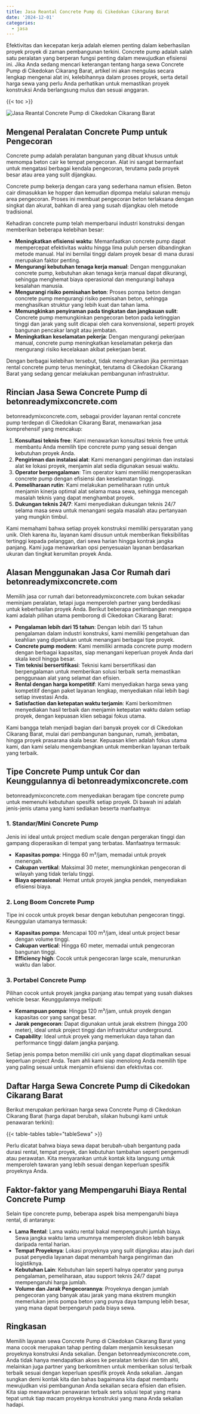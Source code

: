 ```yaml
---
title: Jasa Reantal Concrete Pump di Cikedokan Cikarang Barat
date: '2024-12-01'
categories:
  - jasa
---
```


Efektivitas dan kecepatan kerja adalah elemen penting dalam keberhasilan proyek proyek di zaman pembangunan terkini. Concrete pump adalah salah satu peralatan yang berperan fungsi penting dalam mewujudkan efisiensi ini. Jika Anda sedang mencari keterangan tentang harga sewa Concrete Pump di Cikedokan Cikarang Barat, artikel ini akan mengulas secara lengkap mengenai alat ini, kelebihannya dalam proses proyek, serta detail harga sewa yang perlu Anda perhatikan untuk memastikan proyek konstruksi Anda berlangsung mulus dan sesuai anggaran.

{{< toc >}}

![Jasa Reantal Concrete Pump di Cikedokan Cikarang Barat](https://betoncor8.github.io/pump/concrete-pump%20(1).png)

## Mengenal Peralatan Concrete Pump untuk Pengecoran

Concrete pump adalah peralatan bangunan yang dibuat khusus untuk memompa beton cair ke tempat pengecoran. Alat ini sangat bermanfaat untuk mengatasi berbagai kendala pengecoran, terutama pada proyek besar atau area yang sulit dijangkau.

Concrete pump bekerja dengan cara yang sederhana namun efisien. Beton cair dimasukkan ke hopper dan kemudian dipompa melalui saluran menuju area pengecoran. Proses ini membuat pengecoran beton terlaksana dengan singkat dan akurat, bahkan di area yang susah dijangkau oleh metode tradisional.

Kehadiran concrete pump telah memperbarui industri konstruksi dengan memberikan beberapa kelebihan besar:

- **Meningkatkan efisiensi waktu**: Memanfaatkan concrete pump dapat mempercepat efektivitas waktu hingga lima puluh persen dibandingkan metode manual. Hal ini bernilai tinggi dalam proyek besar di mana durasi merupakan faktor penting.
- **Mengurangi kebutuhan tenaga kerja manual**: Dengan menggunakan concrete pump, kebutuhan akan tenaga kerja manual dapat dikurangi, sehingga menghemat biaya operasional dan mengurangi bahaya kesalahan manusia.
- **Mengurangi risiko pemisahan beton**: Proses pompa beton dengan concrete pump mengurangi risiko pemisahan beton, sehingga menghasilkan struktur yang lebih kuat dan tahan lama.
- **Memungkinkan penyiraman pada tingkatan dan jangkauan sulit**: Concrete pump memungkinkan pengecoran beton pada ketinggian tinggi dan jarak yang sulit dicapai oleh cara konvensional, seperti proyek bangunan pencakar langit atau jembatan.
- **Meningkatkan keselamatan pekerja**: Dengan mengurangi pekerjaan manual, concrete pump meningkatkan keselamatan pekerja dan mengurangi risiko kecelakaan akibat pekerjaan berat.

Dengan berbagai kelebihan tersebut, tidak mengherankan jika permintaan rental concrete pump terus meningkat, terutama di Cikedokan Cikarang Barat yang sedang gencar melakukan pembangunan infrastruktur.

## Rincian Jasa Sewa Concrete Pump di betonreadymixconcrete.com

betonreadymixconcrete.com, sebagai provider layanan rental concrete pump terdepan di Cikedokan Cikarang Barat, menawarkan jasa komprehensif yang mencakup:

1. **Konsultasi teknis free**: Kami menawarkan konsultasi teknis free untuk membantu Anda memilih tipe concrete pump yang sesuai dengan kebutuhan proyek Anda.
2. **Pengiriman dan instalasi alat**: Kami menangani pengiriman dan instalasi alat ke lokasi proyek, menjamin alat sedia digunakan sesuai waktu.
3. **Operator berpengalaman**: Tim operator kami memiliki mengoperasikan concrete pump dengan efisiensi dan keselamatan tinggi.
4. **Pemeliharaan rutin**: Kami melakukan pemeliharaan rutin untuk menjamin kinerja optimal alat selama masa sewa, sehingga mencegah masalah teknis yang dapat menghambat proyek.
5. **Dukungan teknis 24/7**: Kami menyediakan dukungan teknis 24/7 selama masa sewa untuk menangani segala masalah atau pertanyaan yang mungkin timbul.

Kami memahami bahwa setiap proyek konstruksi memiliki persyaratan yang unik. Oleh karena itu, layanan kami disusun untuk memberikan fleksibilitas tertinggi kepada pelanggan, dari sewa harian hingga kontrak jangka panjang. Kami juga menawarkan opsi penyesuaian layanan berdasarkan ukuran dan tingkat kerumitan proyek Anda.

## Alasan Menggunakan Jasa Cor Rumah dari betonreadymixconcrete.com

Memilih jasa cor rumah dari betonreadymixconcrete.com bukan sekadar meminjam peralatan, tetapi juga memperoleh partner yang berdedikasi untuk keberhasilan proyek Anda. Berikut beberapa pertimbangan mengapa kami adalah pilihan utama pemborong di Cikedokan Cikarang Barat:

- **Pengalaman lebih dari 15 tahun**: Dengan lebih dari 15 tahun pengalaman dalam industri konstruksi, kami memiliki pengetahuan dan keahlian yang diperlukan untuk menangani berbagai tipe proyek.
- **Concrete pump modern**: Kami memiliki armada concrete pump modern dengan berbagai kapasitas, siap menangani keperluan proyek Anda dari skala kecil hingga besar.
- **Tim teknisi bersertifikasi**: Teknisi kami bersertifikasi dan berpengalaman untuk memberikan solusi terbaik serta memastikan penggunaan alat yang selamat dan efisien.
- **Rental dengan harga kompetitif**: Kami menyediakan harga sewa yang kompetitif dengan paket layanan lengkap, menyediakan nilai lebih bagi setiap investasi Anda.
- **Satisfaction dan ketepatan waktu terjamin**: Kami berkomitmen menyediakan hasil terbaik dan menjamin ketepatan waktu dalam setiap proyek, dengan kepuasan klien sebagai fokus utama.

Kami bangga telah menjadi bagian dari banyak proyek cor di Cikedokan Cikarang Barat, mulai dari pembangunan bangunan, rumah, jembatan, hingga proyek prasarana skala besar. Kepuasan klien adalah fokus utama kami, dan kami selalu mengembangkan untuk memberikan layanan terbaik yang terbaik.

## Tipe Concrete Pump untuk Cor dan Keunggulannya di betonreadymixconcrete.com

betonreadymixconcrete.com menyediakan beragam tipe concrete pump untuk memenuhi kebutuhan spesifik setiap proyek. Di bawah ini adalah jenis-jenis utama yang kami sediakan beserta manfaatnya:

### 1\. Standar/Mini Concrete Pump

Jenis ini ideal untuk project medium scale dengan pergerakan tinggi dan gampang dioperasikan di tempat yang terbatas. Manfaatnya termasuk:

- **Kapasitas pompa**: Hingga 60 m³/jam, memadai untuk proyek menengah.
- **Cakupan vertikal**: Maksimal 30 meter, memungkinkan pengecoran di wilayah yang tidak terlalu tinggi.
- **Biaya operasional**: Hemat untuk proyek jangka pendek, menyediakan efisiensi biaya.

### 2\. Long Boom Concrete Pump

Tipe ini cocok untuk proyek besar dengan kebutuhan pengecoran tinggi. Keunggulan utamanya termasuk:

- **Kapasitas pompa**: Mencapai 100 m³/jam, ideal untuk project besar dengan volume tinggi.
- **Cakupan vertical**: Hingga 60 meter, memadai untuk pengecoran bangunan tinggi.
- **Efficiency high**: Cocok untuk pengecoran large scale, menurunkan waktu dan labor.

### 3\. Portabel Concrete Pump

Pilihan cocok untuk proyek jangka panjang atau tempat yang susah diakses vehicle besar. Keunggulannya meliputi:

- **Kemampuan pompa**: Hingga 120 m³/jam, untuk proyek dengan kapasitas cor yang sangat besar.
- **Jarak pengecoran**: Dapat digunakan untuk jarak ekstrem (hingga 200 meter), ideal untuk project tinggi dan infrastruktur underground.
- **Capability**: Ideal untuk proyek yang memerlukan daya tahan dan performance tinggi dalam jangka panjang.

Setiap jenis pompa beton memiliki ciri unik yang dapat dioptimalkan sesuai keperluan project Anda. Team ahli kami siap menolong Anda memilih tipe yang paling sesuai untuk menjamin efisiensi dan efektivitas cor.

## Daftar Harga Sewa Concrete Pump di Cikedokan Cikarang Barat

Berikut merupakan perkiraan harga sewa Concrete Pump di Cikedokan Cikarang Barat (harga dapat berubah, silakan hubungi kami untuk penawaran terkini):

{{< table-tables table="tableSewa" >}}

Perlu dicatat bahwa biaya sewa dapat berubah-ubah bergantung pada durasi rental, tempat proyek, dan kebutuhan tambahan seperti pengemudi atau perawatan. Kita menyarankan untuk kontak kita langsung untuk memperoleh tawaran yang lebih sesuai dengan keperluan spesifik proyeknya Anda.

## Faktor-faktor yang Mempengaruhi Biaya Rental Concrete Pump

Selain tipe concrete pump, beberapa aspek bisa mempengaruhi biaya rental, di antaranya:

- **Lama Rental**: Lama waktu rental bakal mempengaruhi jumlah biaya. Sewa jangka waktu lama umumnya memperoleh diskon lebih banyak daripada rental harian.
- **Tempat Proyeknya**: Lokasi proyeknya yang sulit dijangkau atau jauh dari pusat penyedia layanan dapat menambah harga pengiriman dan logistiknya.
- **Kebutuhan Lain**: Kebutuhan lain seperti halnya operator yang punya pengalaman, pemeliharaan, atau support teknis 24/7 dapat mempengaruhi harga jumlah.
- **Volume dan Jarak Pengecorannya**: Proyeknya dengan jumlah pengecoran yang banyak atau jarak yang mana ekstrem mungkin memerlukan jenis pompa beton yang punya daya tampung lebih besar, yang mana dapat berpengaruh pada biaya sewa.

## Ringkasan

Memilih layanan sewa Concrete Pump di Cikedokan Cikarang Barat yang mana cocok merupakan tahap penting dalam menjamin kesuksesan proyeknya konstruksi Anda sekalian. Dengan betonreadymixconcrete.com, Anda tidak hanya mendapatkan akses ke peralatan terkini dan tim ahli, melainkan juga partner yang berkomitmen untuk memberikan solusi terbaik terbaik sesuai dengan keperluan spesifik proyek Anda sekalian. Jangan sungkan demi kontak kita dan bahas bagaimana kita dapat membantu mewujudkan visi pembangunan Anda sekalian secara efisien dan efisien. Kita siap menawarkan penawaran terbaik serta solusi tepat yang mana tepat untuk tiap macam proyeknya konstruksi yang mana Anda sekalian hadapi.
